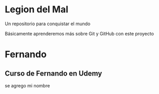 # Legion del Mal
Un repositorio para conquistar el mundo

Básicamente aprenderemos más sobre Git y GitHub con este proyecto


# Fernando


## Curso de Fernando en Udemy
se agrego mi nombre